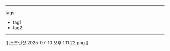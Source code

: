 <!-- 태그를 입력하면 docusaurus 하단에 태그가 잡힙니다. -->
---
tags:
  - tag1
  - tag2
---

![[스크린샷 2025-07-10 오후 1.11.22.png]]